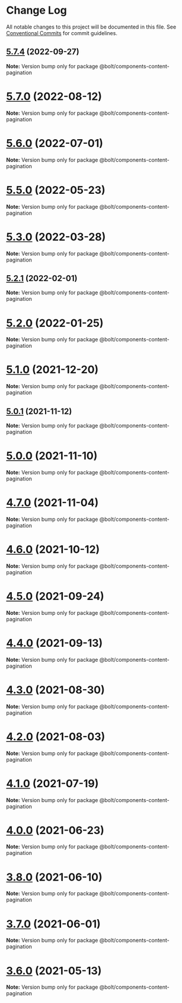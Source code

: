 # Change Log

All notable changes to this project will be documented in this file.
See [Conventional Commits](https://conventionalcommits.org) for commit guidelines.

## [5.7.4](https://github.com/boltdesignsystem/bolt/tree/master/packages/components/bolt-content-pagination/compare/v5.7.3...v5.7.4) (2022-09-27)

**Note:** Version bump only for package @bolt/components-content-pagination





# [5.7.0](https://github.com/boltdesignsystem/bolt/tree/master/packages/components/bolt-content-pagination/compare/v5.6.0...v5.7.0) (2022-08-12)

**Note:** Version bump only for package @bolt/components-content-pagination





# [5.6.0](https://github.com/boltdesignsystem/bolt/tree/master/packages/components/bolt-content-pagination/compare/v5.5.0...v5.6.0) (2022-07-01)

**Note:** Version bump only for package @bolt/components-content-pagination





# [5.5.0](https://github.com/boltdesignsystem/bolt/tree/master/packages/components/bolt-content-pagination/compare/v5.4.0...v5.5.0) (2022-05-23)

**Note:** Version bump only for package @bolt/components-content-pagination





# [5.3.0](https://github.com/boltdesignsystem/bolt/tree/master/packages/components/bolt-content-pagination/compare/v5.2.4...v5.3.0) (2022-03-28)

**Note:** Version bump only for package @bolt/components-content-pagination





## [5.2.1](https://github.com/boltdesignsystem/bolt/tree/master/packages/components/bolt-content-pagination/compare/v5.2.0...v5.2.1) (2022-02-01)

**Note:** Version bump only for package @bolt/components-content-pagination





# [5.2.0](https://github.com/boltdesignsystem/bolt/tree/master/packages/components/bolt-content-pagination/compare/v5.1.1...v5.2.0) (2022-01-25)

**Note:** Version bump only for package @bolt/components-content-pagination





# [5.1.0](https://github.com/boltdesignsystem/bolt/tree/master/packages/components/bolt-content-pagination/compare/v5.0.1...v5.1.0) (2021-12-20)

**Note:** Version bump only for package @bolt/components-content-pagination





## [5.0.1](https://github.com/boltdesignsystem/bolt/tree/master/packages/components/bolt-content-pagination/compare/v5.0.0...v5.0.1) (2021-11-12)

**Note:** Version bump only for package @bolt/components-content-pagination





# [5.0.0](https://github.com/boltdesignsystem/bolt/tree/master/packages/components/bolt-content-pagination/compare/v4.7.0...v5.0.0) (2021-11-10)

**Note:** Version bump only for package @bolt/components-content-pagination





# [4.7.0](https://github.com/boltdesignsystem/bolt/tree/master/packages/components/bolt-content-pagination/compare/v4.6.2...v4.7.0) (2021-11-04)

**Note:** Version bump only for package @bolt/components-content-pagination





# [4.6.0](https://github.com/boltdesignsystem/bolt/tree/master/packages/components/bolt-content-pagination/compare/v4.5.1...v4.6.0) (2021-10-12)

**Note:** Version bump only for package @bolt/components-content-pagination





# [4.5.0](https://github.com/boltdesignsystem/bolt/tree/master/packages/components/bolt-content-pagination/compare/v4.4.0...v4.5.0) (2021-09-24)

**Note:** Version bump only for package @bolt/components-content-pagination





# [4.4.0](https://github.com/boltdesignsystem/bolt/tree/master/packages/components/bolt-content-pagination/compare/v4.3.0...v4.4.0) (2021-09-13)

**Note:** Version bump only for package @bolt/components-content-pagination





# [4.3.0](https://github.com/boltdesignsystem/bolt/tree/master/packages/components/bolt-content-pagination/compare/v4.2.3...v4.3.0) (2021-08-30)

**Note:** Version bump only for package @bolt/components-content-pagination





# [4.2.0](https://github.com/boltdesignsystem/bolt/tree/master/packages/components/bolt-content-pagination/compare/v4.1.1...v4.2.0) (2021-08-03)

**Note:** Version bump only for package @bolt/components-content-pagination





# [4.1.0](https://github.com/boltdesignsystem/bolt/tree/master/packages/components/bolt-content-pagination/compare/v4.0.2...v4.1.0) (2021-07-19)

**Note:** Version bump only for package @bolt/components-content-pagination





# [4.0.0](https://github.com/boltdesignsystem/bolt/tree/master/packages/components/bolt-content-pagination/compare/v4.0.0-beta-4...v4.0.0) (2021-06-23)

**Note:** Version bump only for package @bolt/components-content-pagination





# [3.8.0](https://github.com/boltdesignsystem/bolt/tree/master/packages/components/bolt-content-pagination/compare/v3.7.1...v3.8.0) (2021-06-10)

**Note:** Version bump only for package @bolt/components-content-pagination





# [3.7.0](https://github.com/boltdesignsystem/bolt/tree/master/packages/components/bolt-content-pagination/compare/v3.6.3...v3.7.0) (2021-06-01)

**Note:** Version bump only for package @bolt/components-content-pagination





# [3.6.0](https://github.com/boltdesignsystem/bolt/tree/master/packages/components/bolt-content-pagination/compare/v3.5.4...v3.6.0) (2021-05-13)

**Note:** Version bump only for package @bolt/components-content-pagination
